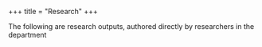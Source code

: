 +++
title = "Research"
+++

The following are research outputs, authored directly by researchers in the department
